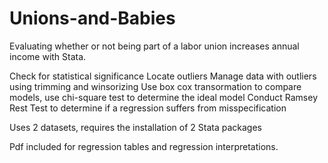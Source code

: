 # Unions-and-Babies
Evaluating whether or not being part of a labor union increases annual income with Stata.

Check for statistical significance
Locate outliers
Manage data with outliers using trimming and winsorizing
Use box cox transormation to compare models, use chi-square test to determine the ideal model
Conduct Ramsey Rest Test to determine if a regression suffers from misspecification

Uses 2 datasets, requires the installation of 2 Stata packages

Pdf included for regression tables and regression interpretations. 
